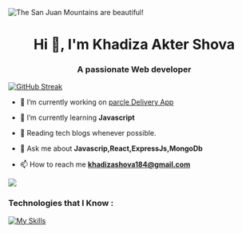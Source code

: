 

![The San Juan Mountains are beautiful!](https://getflywheel.com/layout/wp-content/uploads/2021/07/The_Best_Java_Script_Libraries_1800x500-1-1800x500-1.jpeg "San Juan Mountains")

<h1 align="center">Hi 👋, I'm Khadiza Akter Shova</h1>
<h3 align="center">A passionate Web developer</h3>

[![GitHub Streak](https://github-readme-streak-stats.herokuapp.com?user=khadiza-shova&theme=yellowdark&border_radius=5.2&mode=weekly&card_width=499)](https://git.io/streak-stats)



- 🔭 I’m currently working on [parcle Delivery App](https://spiffy-starship-6aa15c.netlify.app/)

- 🌱 I’m currently learning **Javascript**
- 📰   Reading tech blogs whenever possible.

- 💬 Ask me about **Javascrip,React,ExpressJs,MongoDb**

- 📫 How to reach me **khadizashova184@gmail.com**

![](https://github-readme-stats.vercel.app/api?username=khadiza-shova&theme=highcontrast&show_icons=true)

<h3 align="left"> Technologies that I Know :</h3>

[![My Skills](https://skillicons.dev/icons?i=html,css,bootstrap,js,tailwind,react,firebase,sass,express,mongodb,mysql)](https://skillicons.dev)
